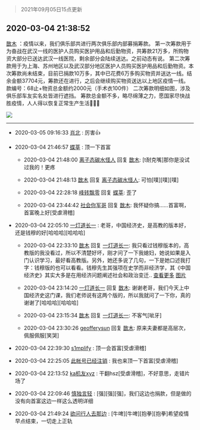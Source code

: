 > 2021年09月05日15点更新
<link rel="stylesheet" href="https://cdn.jsdelivr.net/gh/taotie6/sampleJSON@main/css/photo_show.css">


 ## 2020-03-04 21:38:52 

 [㪚木](https://www.coolapk.com/feed/16995813?shareKey=ZTdjOTQ5NDQ1YWEyNjEzMTc1Mzc~) ：疫情以来，我们俱乐部共进行两次俱乐部内部募捐筹款。
第一次筹款用于为奋战在武汉一线的医护人员购买医护用品和后勤物资，共筹款21万多，所购物资大部分已送达武汉一线医院，剩余部分会陆续送达。之前动态有说。
第二次筹款用于为上海、苏州地区以及武汉部分地区医护人员购买医护用品和后勤物资<!--break-->。本次筹款尚未结束，目前已捐款10万多，其中已花费6万多购买物资并送达一线。结余金额37704元，筹款还在进行，之后会继续购买物资送达以上地区疫情一线。款编号：68止+物资总金额约2000元（手术衣100件）
二次筹款明细如图，涉及俱乐部车友实名处皆进行遮挡。
筹款总金额不多，略尽绵薄之力，愿国家尽快战胜疫情，人人得以恢复正常生产生活🙏🙏🙏 

<div class="album">
<img class="img-item" src="http://image.coolapk.com/feed/2020/0304/21/1081091_0be969a3_9131_1148@1080x1651.jpeg" />
</div>

 ------- 

- 2020-03-05 09:16:33 [肖北](uid=1156293) : 厉害👍 

- 2020-03-04 21:46:57 [蝶莘](uid=1619677) : 顶一下首富 

    - 2020-03-04 21:48:00 [离子态碳水怪人](uid=1112739) 回复 [㪚木](uid=1081091): [t耐克嘴]那你是没试过我的！更疼 

    - 2020-03-04 21:48:13 [㪚木](uid=1081091) 回复 [离子态碳水怪人](uid=1112739): 可怕[噗][噗][噗] 

    - 2020-03-04 22:28:18 [峰转飘零](uid=900024) 回复 [蝶莘](uid=1619677): 歪了 

    - 2020-03-04 23:44:42 [社会你军哥](uid=819385) 回复 [㪚木](uid=1081091): 我怀疑你搞……首富啊，首富晚上好[受虐滑稽] 

- 2020-03-04 22:05:10 [一灯道长一](uid=2901910) : 老哥，中国经济史，是高教的版本好，还是钱穆的好[哈哈哈][哈哈哈] 

    - 2020-03-04 22:33:10 [㪚木](uid=1081091) 回复 [一灯道长一](uid=2901910): 我只看过钱穆版本的，高教版的我没看过，所以不清楚好坏，刚才问了一下我媳妇，她说如果是入门认识学习，最好看高教版。另外，她还多说了几句，一下是她口述我打字：钱穆版的也可以看看。钱穆先生其强项在史学而非经济学，其《中国经济史》其实大多是在用经济问题阐述社会和政治变迁.. <a href="/feed/replyList?id=116313946">查看更多</a> [图片](http://image.coolapk.com/feed/2019/0427/10/1081091_1556330659_0469@380x301.gif)

    - 2020-03-04 23:14:20 [一灯道长一](uid=2901910) 回复 [㪚木](uid=1081091): 谢谢老哥，我们今天上中国经济史这门课，我们老师说有这两个版的，所以我就问了一下你，真的谢谢了[哈哈哈][哈哈哈] 

    - 2020-03-04 23:15:34 [㪚木](uid=1081091) 回复 [一灯道长一](uid=2901910): 不客气[呲牙] 

    - 2020-03-04 23:30:26 [geofferysun](uid=435760) 回复 [㪚木](uid=1081091): 原来夫妻都是高层次，佩服佩服[笑哭] 

- 2020-03-04 22:39:30 [s1mplify](uid=1732022) : 顶一会首富[受虐滑稽] 

- 2020-03-04 22:25:05 [此帐号已经注销](uid=2285273) : 我也来顶一下首富[受虐滑稽] 

- 2020-03-04 22:13:52 [ka机友xyz](uid=1073836) : 干翻hsz[受虐滑稽]，不好意思，走错片场了 

- 2020-03-04 22:09:46 [慎独言轻](uid=1639501) : [强][强][强]，我们这边也捐款，但是做的没有向首富这边一样这么透明详细 

- 2020-03-04 21:49:24 [欲问行人去那边](uid=826969) : [牛啤][牛啤][抱拳][抱拳]希望疫情早点结束，一切走上正轨 

